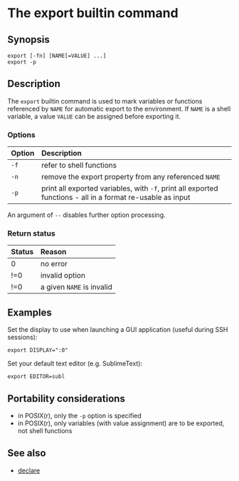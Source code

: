 # The export builtin command

## Synopsis

    export [-fn] [NAME[=VALUE] ...]
    export -p

## Description

The `export` builtin command is used to mark variables or functions
referenced by `NAME` for automatic export to the environment. If `NAME`
is a shell variable, a value `VALUE` can be assigned before exporting
it.

### Options

| Option | Description                                                                                                |
|:-------|:-----------------------------------------------------------------------------------------------------------|
| `-f`   | refer to shell functions                                                                                   |
| `-n`   | remove the export property from any referenced `NAME`                                                      |
| `-p`   | print all exported variables, with `-f`, print all exported functions - all in a format re-usable as input |

An argument of `--` disables further option processing.

### Return status

| Status | Reason                    |
|:-------|:--------------------------|
| 0      | no error                  |
| !=0    | invalid option            |
| !=0    | a given `NAME` is invalid |

## Examples

Set the display to use when launching a GUI application (useful during
SSH sessions):

    export DISPLAY=":0"

Set your default text editor (e.g. SublimeText):

    export EDITOR=subl

## Portability considerations

- in POSIX(r), only the `-p` option is specified
- in POSIX(r), only variables (with value assignment) are to be
  exported, not shell functions

## See also

- [declare](/commands/builtin/declare)
